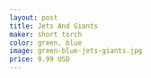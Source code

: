 ```yaml
---
layout: post
title: Jets And Giants
maker: short torch
color: green, blue
image: green-blue-jets-giants.jpg
price: 9.99 USD
---
```

